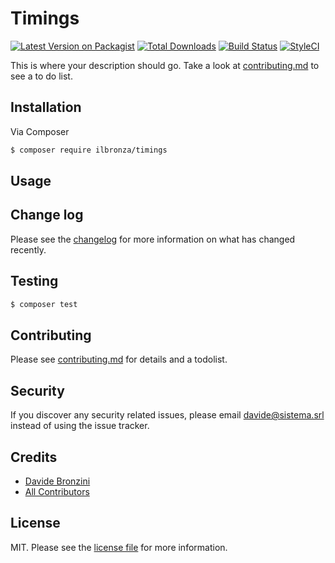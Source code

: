 # Timings

[![Latest Version on Packagist][ico-version]][link-packagist]
[![Total Downloads][ico-downloads]][link-downloads]
[![Build Status][ico-travis]][link-travis]
[![StyleCI][ico-styleci]][link-styleci]

This is where your description should go. Take a look at [contributing.md](contributing.md) to see a to do list.

## Installation

Via Composer

``` bash
$ composer require ilbronza/timings
```

## Usage

## Change log

Please see the [changelog](changelog.md) for more information on what has changed recently.

## Testing

``` bash
$ composer test
```

## Contributing

Please see [contributing.md](contributing.md) for details and a todolist.

## Security

If you discover any security related issues, please email davide@sistema.srl instead of using the issue tracker.

## Credits

- [Davide Bronzini][link-author]
- [All Contributors][link-contributors]

## License

MIT. Please see the [license file](license.md) for more information.

[ico-version]: https://img.shields.io/packagist/v/ilbronza/timings.svg?style=flat-square
[ico-downloads]: https://img.shields.io/packagist/dt/ilbronza/timings.svg?style=flat-square
[ico-travis]: https://img.shields.io/travis/ilbronza/timings/master.svg?style=flat-square
[ico-styleci]: https://styleci.io/repos/12345678/shield

[link-packagist]: https://packagist.org/packages/ilbronza/timings
[link-downloads]: https://packagist.org/packages/ilbronza/timings
[link-travis]: https://travis-ci.org/ilbronza/timings
[link-styleci]: https://styleci.io/repos/12345678
[link-author]: https://github.com/ilbronza
[link-contributors]: ../../contributors
